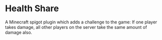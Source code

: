 # Health Share
A Minecraft spigot plugin which adds a challenge to the game: If one player takes damage, all other players on the server take the same amount of damage also.
